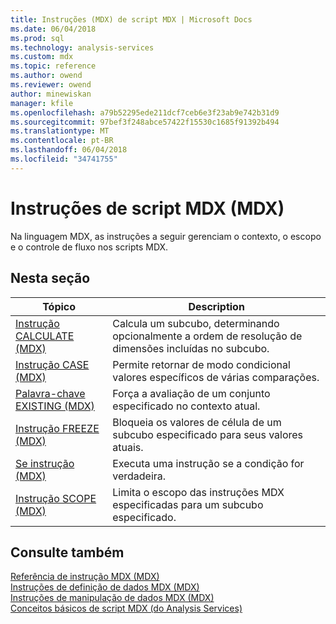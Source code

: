 ```yaml
---
title: Instruções (MDX) de script MDX | Microsoft Docs
ms.date: 06/04/2018
ms.prod: sql
ms.technology: analysis-services
ms.custom: mdx
ms.topic: reference
ms.author: owend
ms.reviewer: owend
author: minewiskan
manager: kfile
ms.openlocfilehash: a79b52295ede211dcf7ceb6e3f23ab9e742b31d9
ms.sourcegitcommit: 97bef3f248abce57422f15530c1685f91392b494
ms.translationtype: MT
ms.contentlocale: pt-BR
ms.lasthandoff: 06/04/2018
ms.locfileid: "34741755"
---
```

# <a name="mdx-scripting-statements-mdx"></a>Instruções de script MDX (MDX)


  Na linguagem MDX, as instruções a seguir gerenciam o contexto, o escopo e o controle de fluxo nos scripts MDX.  
  
## <a name="in-this-section"></a>Nesta seção  
  
|Tópico|Description|  
|-----------|-----------------|  
|[Instrução CALCULATE &#40;MDX&#41;](../mdx/mdx-scripting-calculate.md)|Calcula um subcubo, determinando opcionalmente a ordem de resolução de dimensões incluídas no subcubo.|  
|[Instrução CASE &#40;MDX&#41;](../mdx/case-statement-mdx.md)|Permite retornar de modo condicional valores específicos de várias comparações.|  
|[Palavra-chave EXISTING &#40;MDX&#41;](../analysis-services/multidimensional-models/mdx/mdx-query-existing-keyword.md)|Força a avaliação de um conjunto especificado no contexto atual.|  
|[Instrução FREEZE &#40;MDX&#41;](../mdx/mdx-scripting-freeze.md)|Bloqueia os valores de célula de um subcubo especificado para seus valores atuais.|  
|[Se instrução &#40;MDX&#41;](../mdx/mdx-scripting-if.md)|Executa uma instrução se a condição for verdadeira.|  
|[Instrução SCOPE &#40;MDX&#41;](../mdx/mdx-scripting-scope.md)|Limita o escopo das instruções MDX especificadas para um subcubo especificado.|  
  
## <a name="see-also"></a>Consulte também  
 [Referência de instrução MDX &#40;MDX&#41;](../mdx/mdx-statement-reference-mdx.md)   
 [Instruções de definição de dados MDX &#40;MDX&#41;](../mdx/mdx-data-definition-statements-mdx.md)   
 [Instruções de manipulação de dados MDX &#40;MDX&#41;](../mdx/mdx-data-manipulation-statements-mdx.md)   
 [Conceitos básicos de script MDX &#40;do Analysis Services&#41;](../analysis-services/multidimensional-models/mdx/mdx-scripting-fundamentals-analysis-services.md)  
  
  
